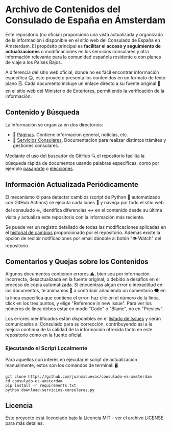 # Archivo de Contenidos del Consulado de España en Ámsterdam

Este repositorio (no oficial) proporciona una vista actualizada y organizada de la información ℹ️ disponible en el sitio web del Consulado de España en Ámsterdam. El propósito principal es **facilitar el acceso y seguimiento de actualizaciones** o modificaciones en los servicios consulares y otra información relevante para la comunidad española residente o con planes de viaje a los Países Bajos.

A diferencia del sitio web oficial, donde no es fácil encontrar información específica 🙃, este proyecto presenta los contenidos en un formato de texto plano 🗒️. Cada documento incluye un enlace directo a su fuente original 🔗 en el sitio web del Ministerio de Exteriores, permitiendo la verificación de la información.

## Contenido y Búsqueda

La información se organiza en dos directorios:
- 📂 [Páginas](./Páginas). Contiene informacion general, noticias, etc.
- 📂 [Servicios Consulares](./Servicios%20Consulares). Documentacion para realizar distintos trámites y gestiones consulares. 

Mediante el uso del buscador de GitHub 🔍 el repositorio facilita la búsqueda rápida de documentos usando palabras específicas, como por ejemplo [pasaporte](https://github.com/search?q=repo%3Ajuanmacuevas%2Fconsulado-es-amsterdam+language%3AMarkdown+pasaporte&type=code) o [elecciones](https://github.com/search?q=repo%3Ajuanmacuevas%2Fconsulado-es-amsterdam%20elecciones&type=code).

## Información Actualizada Periódicamente

El mecanismo ⚙️ para detectar cambios (script de Python 🐍 automatizado con GitHub Actions) se ejecuta cada lunes 📆 y navega por todo el sitio web del consulado ⛵, identifica diferencias  ↔️ en el contenido desde su última visita y actualiza este repositorio con la información más reciente.

Se puede ver un registro detallado de todas las modificaciones aplicadas en el [historial de cambios](https://github.com/juanmacuevas/consulado-es-amsterdam/commits) proporcionado por el repositorio. Además existe la opción de recibir notificaciones por email dándole al botón "👁️ Watch" del repositorio.

## Comentarios y Quejas sobre los Contenidos

Algunos documentos contienen errores ⚠️, bien sea por información incorrecta, desactualizada en la fuente original, o debido a desafíos en el proceso de copia automatizada. Si encuentras algún error o inexactitud en los documentos, te animamos 🙏 a contribuir añadiendo un comentario 🗨️ en la línea específica que contiene el error: haz clic en el número de la línea, click en los tres puntos, y elige "Reference in new issue". Para ver los números de línea debes estar en modo "Code" o "Blame", no en "Preview".

Los errores identificados están disponibles en el [listado de Issues](https://github.com/juanmacuevas/consulado-es-amsterdam/issues) y serán comunicados al Consulado para su corrección, contribuyendo así a la mejora continua de la calidad de la información ofrecida tanto en este repositorio como en la fuente oficial.


### Ejecutando el Script Localmente

Para aquellos con interés en ejecutar el script de actualización manualmente, estos son los comandos de terminal: 🖥️

```
git clone https://github.com/juanmacuevas/consulado-es-amsterdam 
cd consulado-es-amsterdam
pip install -r requirements.txt 
python download-servicios-consulares.py
```


## Licencia

Este proyecto está licenciado bajo la Licencia MIT - ver el archivo LICENSE para más detalles.
